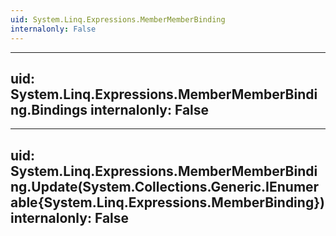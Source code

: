 ```yaml
---
uid: System.Linq.Expressions.MemberMemberBinding
internalonly: False
---
```


---
uid: System.Linq.Expressions.MemberMemberBinding.Bindings
internalonly: False
---

---
uid: System.Linq.Expressions.MemberMemberBinding.Update(System.Collections.Generic.IEnumerable{System.Linq.Expressions.MemberBinding})
internalonly: False
---
